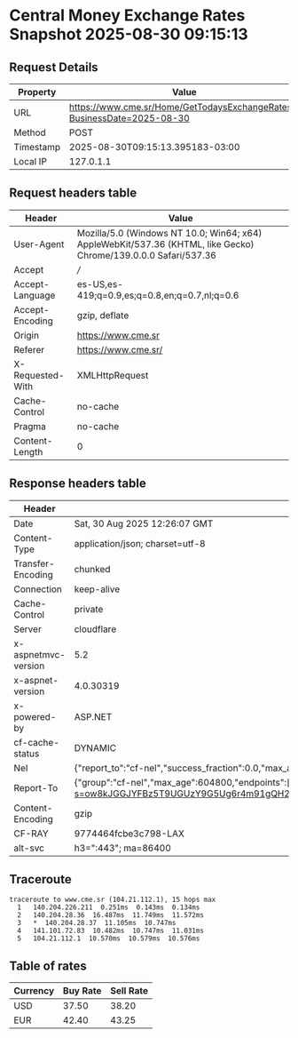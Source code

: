 # Central Money Exchange Rates Snapshot 2025-08-30 09:15:13
## Request Details

| Property | Value |
|----------|-------|
| URL | https://www.cme.sr/Home/GetTodaysExchangeRates/?BusinessDate=2025-08-30 |
| Method | POST |
| Timestamp | 2025-08-30T09:15:13.395183-03:00 |
| Local IP | 127.0.1.1 |
    
## Request headers table

| Header | Value |
|--------|-------|
| User-Agent | Mozilla/5.0 (Windows NT 10.0; Win64; x64) AppleWebKit/537.36 (KHTML, like Gecko) Chrome/139.0.0.0 Safari/537.36 |
| Accept | */* |
| Accept-Language | es-US,es-419;q=0.9,es;q=0.8,en;q=0.7,nl;q=0.6 |
| Accept-Encoding | gzip, deflate |
| Origin | https://www.cme.sr |
| Referer | https://www.cme.sr/ |
| X-Requested-With | XMLHttpRequest |
| Cache-Control | no-cache |
| Pragma | no-cache |
| Content-Length | 0 |

    
## Response headers table
| Header | Value |
|--------|-------|
| Date | Sat, 30 Aug 2025 12:26:07 GMT |
| Content-Type | application/json; charset=utf-8 |
| Transfer-Encoding | chunked |
| Connection | keep-alive |
| Cache-Control | private |
| Server | cloudflare |
| x-aspnetmvc-version | 5.2 |
| x-aspnet-version | 4.0.30319 |
| x-powered-by | ASP.NET |
| cf-cache-status | DYNAMIC |
| Nel | {"report_to":"cf-nel","success_fraction":0.0,"max_age":604800} |
| Report-To | {"group":"cf-nel","max_age":604800,"endpoints":[{"url":"https://a.nel.cloudflare.com/report/v4?s=ow8kJGGJYFBz5T9UGUzY9G5Ug6r4m91gQH2NNMlWit86umx%2FYK%2FFNLl4qCcMZdubJhMsB83DLRwvY%2FZJS2gC8PVnqW%2B6MEFssVg%3D"}]} |
| Content-Encoding | gzip |
| CF-RAY | 9774464fcbe3c798-LAX |
| alt-svc | h3=":443"; ma=86400 |

## Traceroute 

```
traceroute to www.cme.sr (104.21.112.1), 15 hops max
  1   140.204.226.211  0.251ms  0.143ms  0.134ms 
  2   140.204.28.36  16.487ms  11.749ms  11.572ms 
  3   *  140.204.28.37  11.105ms  10.747ms 
  4   141.101.72.83  10.482ms  10.747ms  11.031ms 
  5   104.21.112.1  10.570ms  10.579ms  10.576ms 

```


## Table of rates

| Currency | Buy Rate | Sell Rate |
|----------|----------|-----------|
| USD | 37.50 | 38.20 |
| EUR | 42.40 | 43.25 |
